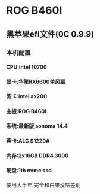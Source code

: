 # ROG B460I 
## 黑苹果efi文件(0C 0.9.9)
### 本机配置
#### CPU:intel 10700
#### 显卡:华擎RX6600单风扇
#### 网卡:intel ax200
#### 主板:ROG B460I
#### 系统:最新版 sonoma 14.4
#### 声卡:ALC S1220A
#### 内存:2x16GB DDR4 3000
#### 硬盘:1tb nvme ssd

使用大半年 完全和白果没啥差别
